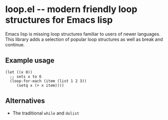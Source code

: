 # loop.el -- modern friendly loop structures for Emacs lisp

Emacs lisp is missing loop structures familiar to users of newer
languages. This library adds a selection of popular loop structures
as well as break and continue.

## Example usage

    (let ((x 0))
      ;; sets x to 6
      (loop-for-each (item (list 1 2 3))
         (setq x (+ x item))))

## Alternatives

* The traditional `while` and `dolist`
